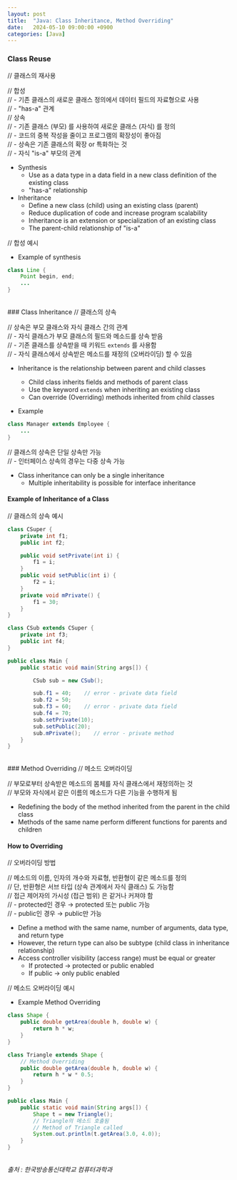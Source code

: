 ```yaml
---
layout: post
title:  "Java: Class Inheritance, Method Overriding"
date:   2024-05-10 09:00:00 +0900
categories: [Java]
---
```


### Class Reuse   
// 클래스의 재사용   
   
// 합성   
// - 기존 클래스의 새로운 클래스 정의에서 데이터 필드의 자료형으로 사용   
// - "has-a" 관계   
// 상속   
// - 기존 클래스 (부모) 를 사용하여 새로운 클래스 (자식) 를 정의   
// - 코드의 중복 작성을 줄이고 프로그램의 확장성이 좋아짐   
// - 상속은 기존 클래스의 확장 or 특화하는 것   
// - 자식 "is-a" 부모의 관계   
- Synthesis   
  - Use as a data type in a data field in a new class definition of the existing class   
  - "has-a" relationship   
- Inheritance   
  - Define a new class (child) using an existing class (parent)   
  - Reduce duplication of code and increase program scalability   
  - Inheritance is an extension or specialization of an existing class   
  - The parent-child relationship of "is-a"   
   
// 합성 예시   
- Example of synthesis   
   
```java
class Line {
    Point begin, end;
    ...
}
```
   
<br />
### Class Inheritance   
// 클래스의 상속   
   
// 상속은 부모 클래스와 자식 클래스 간의 관계   
// - 자식 클래스가 부모 클래스의 필드와 메소드를 상속 받음   
// - 기존 클래스를 상속받을 때 키워드 `extends` 를 사용함   
// - 자식 클래스에서 상속받은 메소드를 재정의 (오버라이딩) 할 수 있음   
- Inheritance is the relationship between parent and child classes   
  - Child class inherits fields and methods of parent class   
  - Use the keyword `extends` when inheriting an existing class   
  - Can override (Overriding) methods inherited from child classes   
   
- Example   
   
```java
class Manager extends Employee {
    ...
}
```
   
// 클래스의 상속은 단일 상속만 가능   
// - 인터페이스 상속의 경우는 다중 상속 가능   
- Class inheritance can only be a single inheritance   
  - Multiple inheritability is possible for interface inheritance   
   
#### Example of Inheritance of a Class   
// 클래스의 상속 예시   
   
```java
class CSuper {
    private int f1;
    public int f2;

    public void setPrivate(int i) {
        f1 = i;
    }
    public void setPublic(int i) {
        f2 = i;
    }
    private void mPrivate() {
        f1 = 30;
    }
}

class CSub extends CSuper {
    private int f3;
    public int f4;
}

public class Main {
    public static void main(String args[]) {

        CSub sub = new CSub();

        sub.f1 = 40;    // error - private data field
        sub.f2 = 50;
        sub.f3 = 60;    // error - private data field
        sub.f4 = 70;
        sub.setPrivate(10);
        sub.setPublic(20);
        sub.mPrivate();    // error - private method
    }
}
```
   
<br />
### Method Overriding   
// 메소드 오버라이딩   
   
// 부모로부터 상속받은 메소드의 몸체를 자식 클래스에서 재정의하는 것   
// 부모와 자식에서 같은 이름의 메소드가 다른 기능을 수행하게 됨   
- Redefining the body of the method inherited from the parent in the child class   
- Methods of the same name perform different functions for parents and children   
   
#### How to Overriding   
// 오버라이딩 방법   
   
// 메소드의 이름, 인자의 개수와 자료형, 반환형이 같은 메소드를 정의   
// 단, 반환형은 서브 타입 (상속 관계에서 자식 클래스) 도 가능함   
// 접근 제어자의 가시성 (접근 범위) 은 같거나 커져야 함   
// - protected인 경우 → protected 또는 public 가능   
// - public인 경우 → public만 가능   
- Define a method with the same name, number of arguments, data type, and return type   
- However, the return type can also be subtype (child class in inheritance relationship)   
- Access controller visibility (access range) must be equal or greater   
  - If protected → protected or public enabled   
  - If public → only public enabled   
   
// 메소드 오버라이딩 예시   
- Example Method Overriding   
   
```java
class Shape {
    public double getArea(double h, double w) {
        return h * w;
    }
}

class Triangle extends Shape {
    // Method Overriding
    public double getArea(double h, double w) {
        return h * w * 0.5;
    }
}

public class Main {
    public static void main(String args[]) {
        Shape t = new Triangle();
        // Triangle의 메소드 호출됨
        // Method of Triangle called
        System.out.println(t.getArea(3.0, 4.0));
    }
}
```
   
<br />
<cite>출처 : 한국방송통신대학교 컴퓨터과학과</cite>

